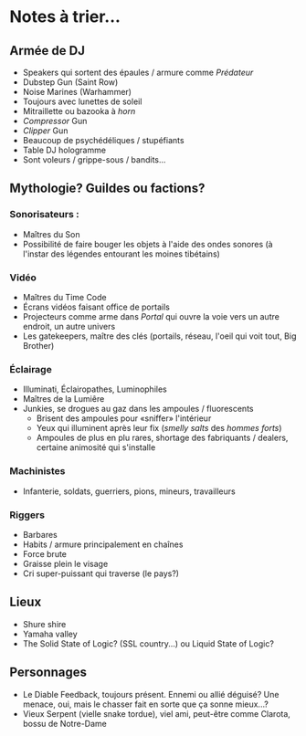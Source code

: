 # Notes à trier...

## Armée de DJ
- Speakers qui sortent des épaules / armure comme *Prédateur*
- Dubstep Gun (Saint Row)
- Noise Marines (Warhammer)
- Toujours avec lunettes de soleil
- Mitraillette ou bazooka à *horn*
- *Compressor* Gun
- *Clipper* Gun
- Beaucoup de psychédéliques / stupéfiants
- Table DJ hologramme
- Sont voleurs / grippe-sous / bandits...

## Mythologie? Guildes ou factions?
### Sonorisateurs :
- Maîtres du Son
- Possibilité de faire bouger les objets à l'aide des ondes sonores (à l'instar des légendes entourant les moines tibétains)

### Vidéo
- Maîtres du Time Code
- Écrans vidéos faisant office de portails
- Projecteurs comme arme dans *Portal* qui ouvre la voie vers un autre endroit, un autre univers
- Les gatekeepers, maître des clés (portails, réseau, l'oeil qui voit tout, Big Brother)

### Éclairage
- Illuminati, Éclairopathes, Luminophiles
- Maîtres de la Lumiêre
- Junkies, se drogues au gaz dans les ampoules / fluorescents
  -  Brisent des ampoules pour «sniffer» l'intérieur
  -  Yeux qui illuminent après leur fix (*smelly salts* des *hommes forts*)
  -  Ampoules de plus en plu rares, shortage des fabriquants / dealers, certaine animosité qui s'installe

### Machinistes
- Infanterie, soldats, guerriers, pions, mineurs, travailleurs

### Riggers
- Barbares
- Habits / armure principalement en chaînes
- Force brute
- Graisse plein le visage
- Cri super-puissant qui traverse (le pays?)

## Lieux
- Shure shire
- Yamaha valley
- The Solid State of Logic? (SSL country...) ou Liquid State of Logic?

## Personnages
- Le Diable Feedback, toujours présent. Ennemi ou allié déguisé? Une menace, oui, mais le chasser fait en sorte que ça sonne mieux...?
- Vieux Serpent (vielle snake tordue), viel ami, peut-être comme Clarota, bossu de Notre-Dame
